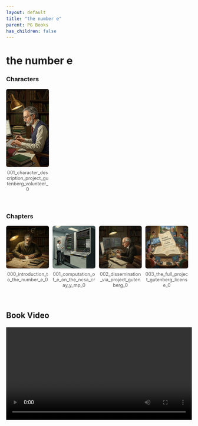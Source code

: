 ```yaml
---
layout: default
title: "the number e"
parent: PG Books
has_children: false
---
```



<style>
.image-gallery {
  display: flex;
  flex-wrap: wrap;
  justify-content: space-between;
  margin-bottom: 20px;
}

.image-row {
  display: flex;
  justify-content: flex-start;
  width: 100%;
  margin-bottom: 20px;
}

.image-item {
  width: 23%;
  margin-right: 2%;
  text-align: center;
}

.image-item:last-child {
  margin-right: 0;
}

.image-item img {
  width: 100%;
  height: auto;
  object-fit: cover;
  border-radius: 5px;
  box-shadow: 0 2px 4px rgba(0,0,0,0.1);
}

.image-item p {
  margin-top: 5px;
  font-size: 0.9em;
  color: #555;
}

.video-container {
  margin: 20px 0;
}
</style>


# the number e

<h3>Characters</h3>
<div class="image-gallery">
<div class="image-row">
  <div class="image-item">
    <img src="../../assets/pg_books_ai_generated_photos/the_number_e/characters/001_character_description_project_gutenberg_volunteer_0.png" alt="001_character_description_project_gutenberg_volunteer_0">
    <p>001_character_description_project_gutenberg_volunteer_0</p>
  </div>
</div>
</div>

<h3>Chapters</h3>
<div class="image-gallery">
<div class="image-row">
  <div class="image-item">
    <img src="../../assets/pg_books_ai_generated_photos/the_number_e/chapters/000_introduction_to_the_number_e_0.png" alt="000_introduction_to_the_number_e_0">
    <p>000_introduction_to_the_number_e_0</p>
  </div>
  <div class="image-item">
    <img src="../../assets/pg_books_ai_generated_photos/the_number_e/chapters/001_computation_of_e_on_the_ncsa_cray_y_mp_0.png" alt="001_computation_of_e_on_the_ncsa_cray_y_mp_0">
    <p>001_computation_of_e_on_the_ncsa_cray_y_mp_0</p>
  </div>
  <div class="image-item">
    <img src="../../assets/pg_books_ai_generated_photos/the_number_e/chapters/002_dissemination_via_project_gutenberg_0.png" alt="002_dissemination_via_project_gutenberg_0">
    <p>002_dissemination_via_project_gutenberg_0</p>
  </div>
  <div class="image-item">
    <img src="../../assets/pg_books_ai_generated_photos/the_number_e/chapters/003_the_full_project_gutenberg_license_0.png" alt="003_the_full_project_gutenberg_license_0">
    <p>003_the_full_project_gutenberg_license_0</p>
  </div>
</div>
</div>

<h2>Book Video</h2>
<div class="video-container">
  <video controls width="100%">
    <source src="../../assets/pg_books_ai_generated_videos/the_number_e.mp4" type="video/mp4">
    Your browser does not support the video tag.
  </video>
</div>

